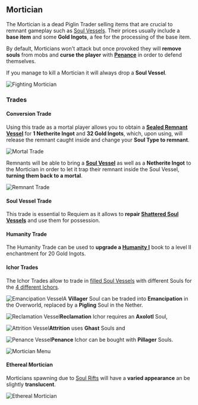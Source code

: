## Mortician

The Mortician is a dead Piglin Trader selling items that are crucial to remnant gameplay such as [Soul Vessels](soul-vessels#empty-soul-vessel). Their prices usually include a **base item** and some **Gold Ingots**, a fee for the processing of the base item. 

By default, Morticians won't attack but once provoked they will **remove souls** from mobs and **curse the player** with [**Penance**](effects#penance) in order to defend themselves.

If you manage to kill a Mortician it will always drop a **Soul Vessel**.

![Fighting Mortician](H:\Users\Joel\Documents\GitHub\Ladysnake.github.io\wiki\requiem\img\FightingMortician.png)

### Trades

#### Conversion Trade

Using this trade as a mortal player allows you to obtain a [**Sealed Remnant Vessel**](soul-vessels#sealed-remnant-vessel) for **1 Netherite Ingot** and **32 Gold Ingots**, which, upon using, will release the remnant caught inside and change your **Soul Type to remnant**.

![Mortal Trade](H:\Users\Joel\Documents\GitHub\Ladysnake.github.io\wiki\requiem\img\MorticianMortal.png)



Remnants will be able to bring a [**Soul Vessel**](soul-vessels#empty-soul-vessel) as well as a **Netherite Ingot** to the Mortician in order to let it trap their remnant inside the Soul Vessel, **turning them back to a mortal**.

![Remnant Trade](H:\Users\Joel\Documents\GitHub\Ladysnake.github.io\wiki\requiem\img\MorticianRemnant.png)



#### Soul Vessel Trade

This trade is essential to Requiem as it allows to **repair [Shattered Soul Vessels](soul-vessels#shattered-soul-vessel)** and use them for possession.

#### Humanity Trade

The Humanity Trade can be used to **upgrade a [Humanity I](gameplay#loot-mechanics)** book to a level II enchantment for 20 Gold Ingots.

#### Ichor Trades

The Ichor Trades allow to trade in [filled Soul Vessels](soul-vessels#filled-soul-vessel) with different Souls for the [4 different Ichors](soul-vessels#ichor-vessels).

![Emancipation Vessel](H:\Users\Joel\Documents\GitHub\Ladysnake.github.io\wiki\requiem\img\ichor_vessel_emancipation.png)A **Villager** Soul can be traded into **Emancipation** in the Overworld, replaced by a **Pigling** Soul in the Nether.

![Reclamation Vessel](H:\Users\Joel\Documents\GitHub\Ladysnake.github.io\wiki\requiem\img\ichor_vessel_reclamation.png)**Reclamation** Ichor requires an **Axolotl** Soul,

![Attrition Vessel](H:\Users\Joel\Documents\GitHub\Ladysnake.github.io\wiki\requiem\img\ichor_vessel_attrition.png)**Attrition** uses **Ghast** Souls and

![Penance Vessel](H:\Users\Joel\Documents\GitHub\Ladysnake.github.io\wiki\requiem\img\ichor_vessel_penance.png)**Penance** Ichor can be bought with **Pillager** Souls.

![Mortician Menu](H:\Users\Joel\Documents\GitHub\Ladysnake.github.io\wiki\requiem\img\MorticianMenu.png)

#### Ethereal Mortician

Morticians spawning due to [Soul Rifts](obelisks#soul-rift) will have a **varied appearance** an be slightly **translucent**.

![Ethereal Mortician](H:\Users\Joel\Documents\GitHub\Ladysnake.github.io\wiki\requiem\img\EtherealMortician.png)